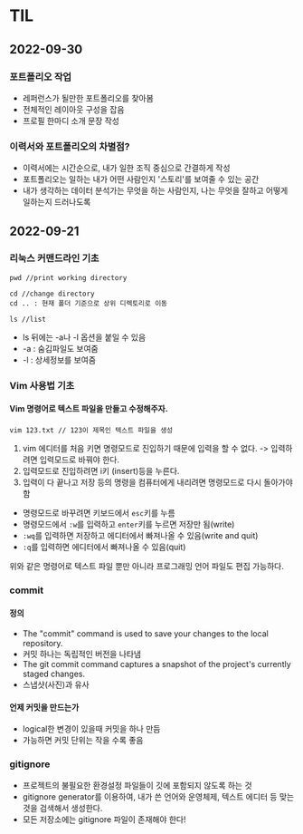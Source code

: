 # TIL

## 2022-09-30
### 포트폴리오 작업
* 레퍼런스가 될만한 포트폴리오를 찾아봄
* 전체적인 레이아웃 구성을 잡음
* 프로필 한마디 소개 문장 작성
### 이력서와 포트폴리오의 차별점?
* 이력서에는 시간순으로, 내가 일한 조직 중심으로 간결하게 작성
* 포트폴리오는 일하는 내가 어떤 사람인지 '스토리'를 보여줄 수 있는 공간
* 내가 생각하는 데이터 분석가는 무엇을 하는 사람인지, 나는 무엇을 잘하고 어떻게 일하는지 드러나도록

## 2022-09-21

### 리눅스 커맨드라인 기초
```
pwd //print working directory
```
```
cd //change directory
cd .. : 현재 폴더 기준으로 상위 디렉토리로 이동
```
```
ls //list
```
- ls 뒤에는 -a나 -l 옵션을 붙일 수 있음
- -a : 숨김파일도 보여줌
- -l : 상세정보를 보여줌  


### Vim 사용법 기초
#### Vim 명령어로 텍스트 파일을 만들고 수정해주자.
```
vim 123.txt // 123이 제목인 텍스트 파일을 생성
```
1. vim 에디터를 처음 키면 명령모드로 진입하기 때문에 입력을 할 수 없다. -> 입력하려면 입력모드로 바꿔야 한다.
2. 입력모드로 진입하려면 i키 (insert)등을 누른다.
3. 입력이 다 끝나고 저장 등의 명령을 컴퓨터에게 내리려면 명령모드로 다시 돌아가야 함
  - 명령모드로 바꾸려면 키보드에서 `esc`키를 누름
  - 명령모드에서 `:w`를 입력하고 `enter`키를 누르면 저장만 됨(write)
  - `:wq`를 입력하면 저장하고 에디터에서 빠져나올 수 있음(write and quit)
  - `:q`를 입력하면 에디터에서 빠져나올 수 있음(quit)

위와 같은 명령어로 텍스트 파일 뿐만 아니라 프로그래밍 언어 파일도 편집 가능하다.

### commit
#### 정의
  - The "commit" command is used to save your changes to the local repository.
  - 커밋 하나는 독립적인 버전을 나타냄
  - The git commit command captures a snapshot of the project's currently staged changes.
  - 스냅샷(사진)과 유사

#### 언제 커밋을 만드는가
  - logical한 변경이 있을때 커밋을 하나 만듬
  - 가능하면 커밋 단위는 작을 수록 좋음

### gitignore
- 프로젝트의 불필요한 환경설정 파일들이 깃에 포함되지 않도록 하는 것
- gitignore generator를 이용하여, 내가 쓴 언어와 운영체제, 텍스트 에디터 등 맞는 것을 검색해서 생성한다.
- 모든 저장소에는 gitignore 파일이 존재해야 한다!
